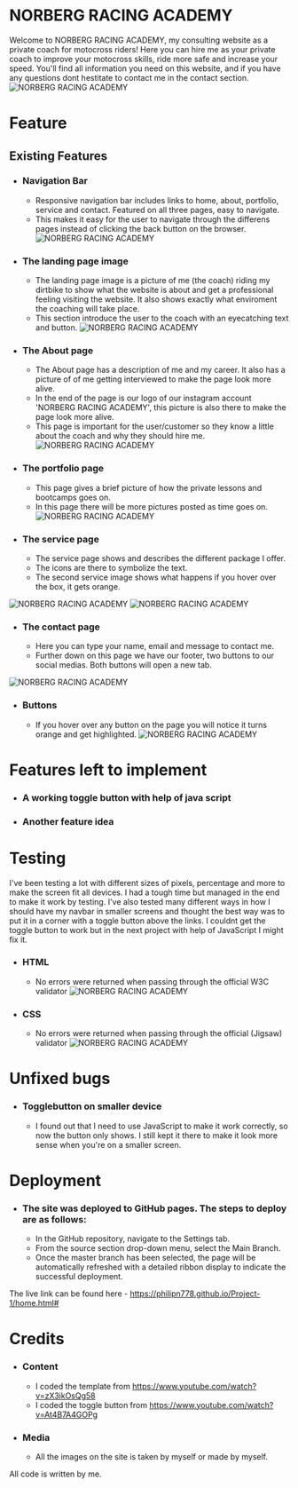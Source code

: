 # NORBERG RACING ACADEMY
Welcome to NORBERG RACING ACADEMY, my consulting website as a private coach for motocross riders!
Here you can hire me as your private coach to improve your motocross skills, ride more safe and increase your speed. You'll find all information you need on this website, and if you have any questions dont hestitate to contact me in the contact section. 
![NORBERG RACING ACADEMY](assets/images/responsive.jpg)
# Feature
## Existing Features
* ### Navigation Bar
    * Responsive navigation bar includes links to home, about, portfolio, service and contact. Featured on all three pages, easy to navigate.
    * This makes it easy for the user to navigate through the differens pages instead of clicking the back button on the browser.
![NORBERG RACING ACADEMY](assets/images/navbar.jpg)
* ### The landing page image
    * The landing page image is a picture of me (the coach) riding my dirtbike to show what the website is about and get a professional feeling visiting the website. It also shows exactly what enviroment the coaching will take place. 
    * This section introduce the user to the coach with an eyecatching text and button.
![NORBERG RACING ACADEMY](assets/images/landingpage.jpg)
* ### The About page
    * The About page has a description of me and my career. It also has a picture of of me getting interviewed to make the page look more alive.
    * In the end of the page is our logo of our instagram account 'NORBERG RACING ACADEMY', this picture is also there to make the page look more alive.
    * This page is important for the user/customer so they know a little about the coach and why they should hire me.
![NORBERG RACING ACADEMY](assets/images/aboutpage.jpg)
* ### The portfolio page
    * This page gives a brief picture of how the private lessons and bootcamps goes on.
    * In this page there will be more pictures posted as time goes on. 
![NORBERG RACING ACADEMY](assets/images/portfolio.jpg)
* ### The service page
    * The service page shows and describes the different package I offer. 
    * The icons are there to symbolize the text.
    * The second service image shows what happens if you hover over the box, it gets orange. 

![NORBERG RACING ACADEMY](assets/images/services.jpg)
![NORBERG RACING ACADEMY](assets/images/services2.jpg)
* ### The contact page
    * Here you can type your name, email and message to contact me.
    * Further down on this page we have our footer, two buttons to our social medias. Both buttons will open a new tab. 

![NORBERG RACING ACADEMY](assets/images/contact.jpg)
* ### Buttons
    * If you hover over any button on the page you will notice it turns orange and get highlighted.
![NORBERG RACING ACADEMY](assets/images/button.jpg)

 # Features left to implement
* ### A working toggle button with help of java script
* ### Another feature idea

# Testing
I've been testing a lot with different sizes of pixels, percentage and more to make the screen fit all devices. I had a tough time but managed in the end to make it work by testing. 
I've also tested many different ways in how I should have my navbar in smaller screens and thought the best way was to put it in a corner with a toggle button above the links. 
I couldnt get the toggle button to work but in the next project with help of JavaScript I might fix it. 
* ### HTML
    * No errors were returned when passing through the official W3C validator
 ![NORBERG RACING ACADEMY](assets/images/html.jpg)
 * ### CSS
    * No errors were returned when passing through the official (Jigsaw) validator
![NORBERG RACING ACADEMY](assets/images/css.png)

# Unfixed bugs
* ### Togglebutton on smaller device
    * I found out that I need to use JavaScript to make it work correctly, so now the button only shows. I still kept it there to make it look more sense when you're on a smaller screen. 

# Deployment
* ### The site was deployed to GitHub pages. The steps to deploy are as follows:
    * In the GitHub repository, navigate to the Settings tab.
    * From the source section drop-down menu, select the Main Branch.
    * Once the master branch has been selected, the page will be automatically refreshed with a detailed ribbon display to indicate the successful deployment.

The live link can be found here - https://philipn778.github.io/Project-1/home.html#


# Credits

* ### Content
    * I coded the template from https://www.youtube.com/watch?v=zX3ikOsQg58
    * I coded the toggle button from https://www.youtube.com/watch?v=At4B7A4GOPg

* ### Media
    * All the images on the site is taken by myself or made by myself.

All code is written by me. 





